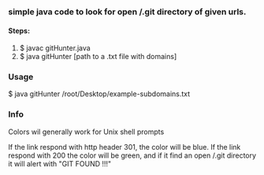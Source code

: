 ### simple java code to look for open /.git directory of given urls.


#### Steps:
1. $ javac gitHunter.java
2. $ java gitHunter [path to a .txt file with domains]


### Usage

$ java gitHunter /root/Desktop/example-subdomains.txt


### Info

Colors wil generally work for Unix shell prompts

If the link respond with http header 301, the color will be blue.
If the link respond with 200 the color will be green, and if it find an open /.git directory it will alert with "GIT FOUND !!!"
